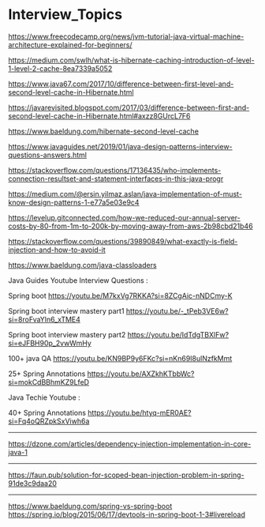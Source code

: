 # Interview_Topics

https://www.freecodecamp.org/news/jvm-tutorial-java-virtual-machine-architecture-explained-for-beginners/

https://medium.com/swlh/what-is-hibernate-caching-introduction-of-level-1-level-2-cache-8ea7339a5052

https://www.java67.com/2017/10/difference-between-first-level-and-second-level-cache-in-Hibernate.html

https://javarevisited.blogspot.com/2017/03/difference-between-first-and-second-level-cache-in-Hibernate.html#axzz8GUrcL7F6

https://www.baeldung.com/hibernate-second-level-cache

https://www.javaguides.net/2019/01/java-design-patterns-interview-questions-answers.html

https://stackoverflow.com/questions/17136435/who-implements-connection-resultset-and-statement-interfaces-in-this-java-progr

https://medium.com/@ersin.yilmaz.aslan/java-implementation-of-must-know-design-patterns-1-e77a5e03e9c4

https://levelup.gitconnected.com/how-we-reduced-our-annual-server-costs-by-80-from-1m-to-200k-by-moving-away-from-aws-2b98cbd21b46

https://stackoverflow.com/questions/39890849/what-exactly-is-field-injection-and-how-to-avoid-it

https://www.baeldung.com/java-classloaders


Java Guides Youtube Interview Questions :

Spring boot https://youtu.be/M7kxVg7RKKA?si=8ZCgAic-nNDCmy-K

Spring boot interview mastery part1 https://youtu.be/-_tPeb3VE6w?si=8roFvaYln6_xTME4

Spring boot interview mastery part2 https://youtu.be/IdTdgTBXlFw?si=eJFBH90p_2vwWmHy


100+ java QA https://youtu.be/KN9BP9y6FKc?si=nKn69I8ulNzfkMmt

25+ Spring Annotations https://youtu.be/AXZkhKTbbWc?si=mokCdBBhmKZ9LfeD


Java Techie Youtube :

40+ Spring Annotations https://youtu.be/htyq-mER0AE?si=Fq4oQRZpkSxViwh6a

********** 

https://dzone.com/articles/dependency-injection-implementation-in-core-java-1

******

https://faun.pub/solution-for-scoped-bean-injection-problem-in-spring-91de3c9daa20

*******

https://www.baeldung.com/spring-vs-spring-boot
https://spring.io/blog/2015/06/17/devtools-in-spring-boot-1-3#livereload






